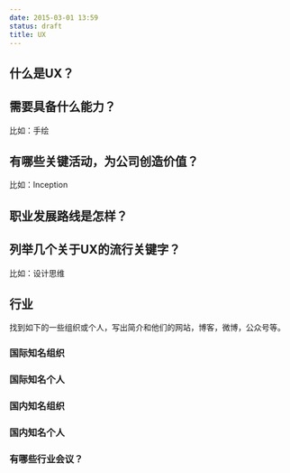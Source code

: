 ```yaml
---
date: 2015-03-01 13:59
status: draft
title: UX
---
```


## 什么是UX？

## 需要具备什么能力？
比如：手绘

## 有哪些关键活动，为公司创造价值？
比如：Inception

## 职业发展路线是怎样？

## 列举几个关于UX的流行关键字？
比如：设计思维

## 行业
找到如下的一些组织或个人，写出简介和他们的网站，博客，微博，公众号等。
### 国际知名组织
### 国际知名个人
### 国内知名组织
### 国内知名个人
### 有哪些行业会议？
